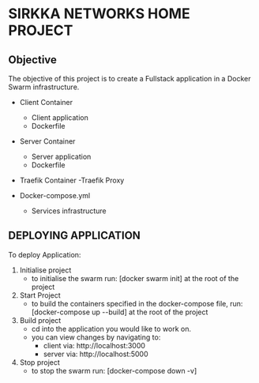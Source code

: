# SIRKKA NETWORKS HOME PROJECT

## Objective
The objective of this project is to create a Fullstack application in a Docker Swarm infrastructure.

* Client Container
    - Client application
    - Dockerfile

* Server Container
    - Server application
    - Dockerfile

* Traefik Container
    -Traefik Proxy

* Docker-compose.yml
    - Services infrastructure


## DEPLOYING APPLICATION

To deploy Application:

1. Initialise project
    - to initialise the swarm run: [docker swarm init] at the root of the project
2. Start Project
    - to build the containers specified in the docker-compose file, run: [docker-compose up --build] at the root of the project
3. Build project
    - cd into the application you would like to work on.
    - you can view changes by navigating to:
        - client via: http://localhost:3000
        - server via: http://localhost:5000
4. Stop project
    - to stop the swarm run: [docker-compose down -v]


